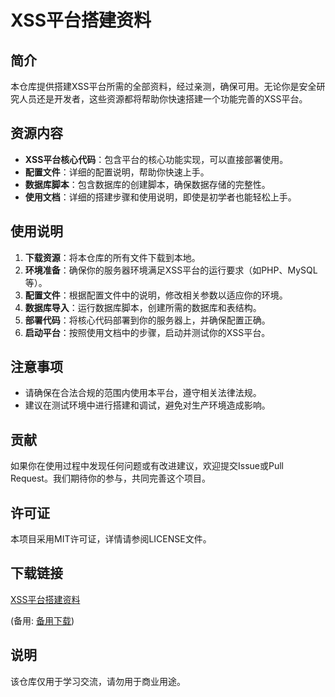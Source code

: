 # XSS平台搭建资料

## 简介
本仓库提供搭建XSS平台所需的全部资料，经过亲测，确保可用。无论你是安全研究人员还是开发者，这些资源都将帮助你快速搭建一个功能完善的XSS平台。

## 资源内容
- **XSS平台核心代码**：包含平台的核心功能实现，可以直接部署使用。
- **配置文件**：详细的配置说明，帮助你快速上手。
- **数据库脚本**：包含数据库的创建脚本，确保数据存储的完整性。
- **使用文档**：详细的搭建步骤和使用说明，即使是初学者也能轻松上手。

## 使用说明
1. **下载资源**：将本仓库的所有文件下载到本地。
2. **环境准备**：确保你的服务器环境满足XSS平台的运行要求（如PHP、MySQL等）。
3. **配置文件**：根据配置文件中的说明，修改相关参数以适应你的环境。
4. **数据库导入**：运行数据库脚本，创建所需的数据库和表结构。
5. **部署代码**：将核心代码部署到你的服务器上，并确保配置正确。
6. **启动平台**：按照使用文档中的步骤，启动并测试你的XSS平台。

## 注意事项
- 请确保在合法合规的范围内使用本平台，遵守相关法律法规。
- 建议在测试环境中进行搭建和调试，避免对生产环境造成影响。

## 贡献
如果你在使用过程中发现任何问题或有改进建议，欢迎提交Issue或Pull Request。我们期待你的参与，共同完善这个项目。

## 许可证
本项目采用MIT许可证，详情请参阅LICENSE文件。

## 下载链接
[XSS平台搭建资料](https://pan.quark.cn/s/9784d0249a51) 

(备用: [备用下载](https://pan.baidu.com/s/1zdegz3qMBU9VCxtyr7_LOQ?pwd=1234))

## 说明

该仓库仅用于学习交流，请勿用于商业用途。
